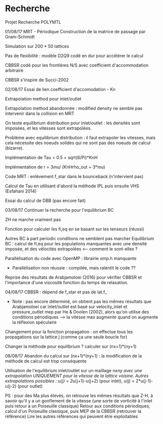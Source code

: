 # Recherche
Projet Recherche POLYMTL

01/08/17
MRT - Périodique
Construction de la matrice de passage par Gram-Schmidt

Simulation sur 200 * 50 lattices

Pas de flexibilité : modèle D2Q9 codé en dur pour accélérer le calcul

CBBSR codé pour les frontières N/S avec coefficient d'accommodation arbitraire

CBBSR s'inspire de Succi-2002


02/08/17
Essai de lien coefficient d'accomodation - Kn

Extrapolation method pour inlet/outlet

Extrapolation method abandonnée : modified density ne semble pas intervenir dans la collision en MRT

On teste equilibrium distribution pour inlet/outlet : les densités sont imposées, et les vitesses sont extrapolées.

Problème avec equilibrium distribution : il faut extrapoler les vitesses, mais cela nécessite des noeuds solides qui ne sont pas des noeuds de calcul (bizarre).

Implémentation de Tau = 0.5 + sqrt(6/Pi)*KnH

Implémentation de r = 3*mu/ (KnH*rho_out + 3*mu)

Code MRT : enlèvement f_star dans le bounceback (n'intervient pas)

Calcul de Tau en utilisant d'abord la méthode IPL puis ensuite VHS (Esfahani 2014)

Essai du calcul de DBB (pas encore fait)

03/08/17
Continuer la recherche pour l'equilibrium BC

ZH ne marche vraiment pas

Fonction pour calculer les fi,eq en se basant sur les tenseurs (réussi)

Autres BC à part periodic conditions ne semblent pas marcher
Equilibrium BC : calcul de fi,eq pour les populations manquantes avec une densité imposée, et des vélocités extrapolées <-- comment le sont-elles ?

Parallélisation du code avec OpenMP : librairie omp.h manquante
   - Parallélisation non réussie : compilée, mais ralentit le code ??
  
Reprise des résultats de Arabjamoloei (2016) pour vérifier CBBSR et l'importance d'une viscosité fonction du temps de relaxation.
   
04/08/17
CBBSR : dépend de f_star et pas de lat.f_
   - Note : pas encore déterminé, on obtient pas les mêmes résultats que Arabjamoloei car inlet/outlet est basé sur velocity_inlet et pressure_outlet mep par He & Doolen (2002), alors qu'on utilise des conditions périodiques --> la vitesse max augmente quand on augmente la réflexion spéculaire

Changement pour la fonction propagation : on effectue tous les propagations sur la lattice j (comme ça une seule boucle for)

Changer la méthode pour equilibrium ? calculer sur (nx+1)*(ny+1)

08/08/17
Abandon du calcul sur (nx+1)*(ny+1) : la modification de la méthode de calcul est trop conséquente

Utilisation de l'equilibrium inlet/outlet sur un maillage nx*ny avec une extrapolation UNIQUEMENT pour la vitesse de la lattice voisine.
Autres extrapolations possibles : u(j) = 2*u(j+1)-u(j+2) (pour inlet), u(j) = 2*u(j-1)-u(j-2) (pour outlet)

PS : pour des Ma plus élevés, on retrouve les mêmes résultats que Z-H, à savoir qu'il y a un gonflement de la vitesse (une sorte de vorticité à l'inlet puis retour à un Poiseuille classique)
Retour aux conditions périodiques, calcul d'un Poiseuille classique, puis MEP de la CBBSR (retrouver la référence)
Lire les autres références qui peuvent être exploitables
